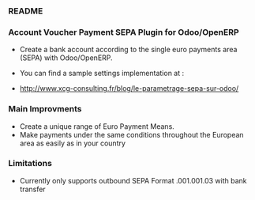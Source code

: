 ### README ###


### Account Voucher Payment SEPA Plugin for Odoo/OpenERP ###

* Create a bank account according to the single euro payments area (SEPA) with Odoo/OpenERP.

* You can find a sample settings implementation at :
* http://www.xcg-consulting.fr/blog/le-parametrage-sepa-sur-odoo/

### Main Improvments ###

* Create a unique range of Euro Payment Means.
* Make payments under the same conditions throughout the European area as easily as in your country

### Limitations ###

* Currently only supports outbound SEPA Format .001.001.03 with bank transfer
